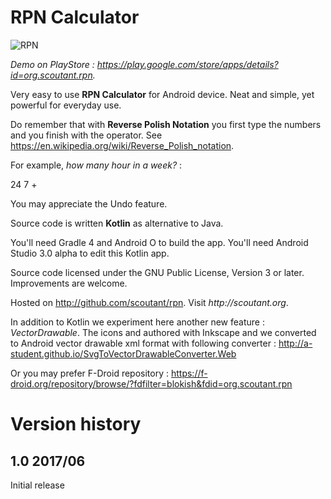 # RPN Calculator

![RPN](http://scoutant.org/rpn_60_60_24_7.png)

*Demo on PlayStore : https://play.google.com/store/apps/details?id=org.scoutant.rpn.*


Very easy to use **RPN Calculator** for Android device. Neat and simple, yet powerful for everyday use. 

Do remember that with __Reverse Polish Notation__ you first type the numbers and you finish with the operator. See https://en.wikipedia.org/wiki/Reverse_Polish_notation.

For example, _how many hour in a week?_ :

24 7 +


You may appreciate the Undo feature.

Source code is written **Kotlin** as alternative to Java.

You'll need Gradle 4 and Android O to build the app. You'll need Android Studio 3.0 alpha to edit this Kotlin app.

Source code licensed under the GNU Public License, Version 3 or later. Improvements are welcome.

Hosted on http://github.com/scoutant/rpn. Visit _http://scoutant.org_.

In addition to Kotlin we experiment here another new feature : _VectorDrawable_. The icons and authored with Inkscape and we converted to Android vector drawable xml format with following converter : http://a-student.github.io/SvgToVectorDrawableConverter.Web


Or you may prefer F-Droid repository : https://f-droid.org/repository/browse/?fdfilter=blokish&fdid=org.scoutant.rpn


# Version history

## 1.0 2017/06

Initial release 


